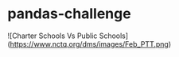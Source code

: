 # pandas-challenge

![Charter Schools Vs Public Schools] (https://www.nctq.org/dms/images/Feb_PTT.png)

